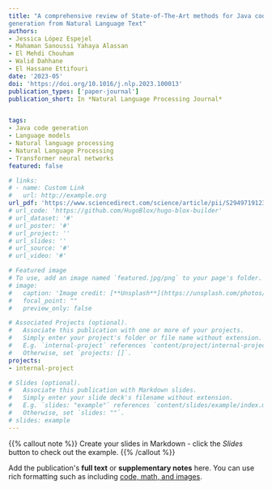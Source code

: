 ```yaml
---
title: "A comprehensive review of State-of-The-Art methods for Java code
generation from Natural Language Text"
authors:
- Jessica López Espejel
- Mahaman Sanoussi Yahaya Alassan
- El Mehdi Chouham
- Walid Dahhane
- El Hassane Ettifouri
date: '2023-05'
doi: 'https://doi.org/10.1016/j.nlp.2023.100013'
publication_types: ['paper-journal']
publication_short: In *Natural Language Processing Journal*


tags:
- Java code generation
- Language models
- Natural language processing
- Natural Language Processing
- Transformer neural networks
featured: false

# links:
# - name: Custom Link
#   url: http://example.org
url_pdf: 'https://www.sciencedirect.com/science/article/pii/S2949719123000109'
# url_code: 'https://github.com/HugoBlox/hugo-blox-builder'
# url_dataset: '#'
# url_poster: '#'
# url_project: ''
# url_slides: ''
# url_source: '#'
# url_video: '#'

# Featured image
# To use, add an image named `featured.jpg/png` to your page's folder. 
# image:
#   caption: 'Image credit: [**Unsplash**](https://unsplash.com/photos/s9CC2SKySJM)'
#   focal_point: ""
#   preview_only: false

# Associated Projects (optional).
#   Associate this publication with one or more of your projects.
#   Simply enter your project's folder or file name without extension.
#   E.g. `internal-project` references `content/project/internal-project/index.md`.
#   Otherwise, set `projects: []`.
projects:
- internal-project

# Slides (optional).
#   Associate this publication with Markdown slides.
#   Simply enter your slide deck's filename without extension.
#   E.g. `slides: "example"` references `content/slides/example/index.md`.
#   Otherwise, set `slides: ""`.
# slides: example
---
```


{{% callout note %}}
Create your slides in Markdown - click the *Slides* button to check out the example.
{{% /callout %}}

Add the publication's **full text** or **supplementary notes** here. You can use rich formatting such as including [code, math, and images](https://docs.hugoblox.com/content/writing-markdown-latex/).
